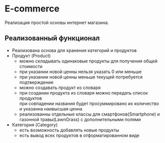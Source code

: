 # E-commerce

Реализация простой основы интернет магазина.

## Реализованный функционал
- Реализована основа для хранения категорий и продуктов
- Продукт (Product)
  - можно складывать одинаковые продукты для получения общей стоимости
  - при указании новой ценны нельзя указать 0 или меньше
  - при указании новой ценны меньше текущей потребуется подтверждение
  - можно создавать продукт из словаря
  - при создании продукта из словаря можно передать список продуктов  
    при совпадении названия будет просуммировано их количество и указанна наивысшая ценна
  - реализованны отдельные классы для смартфонов(Smartphone) и газонной травы(LawnGrass) с дополнительными полями
- Категория (Category)
  - есть возможность добавлять новые продукты
  - есть вывод всех продуктов в отформатированном виде
